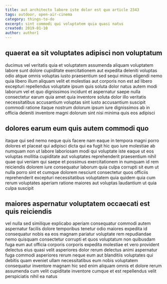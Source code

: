 ```yaml
---
title: aut architecto labore iste dolor est quo article 2343
tags: outdoor, open-air-cinema
category: things-to-do
excerpt: sint commodi qui voluptatem quia quasi natus
created: 2019-01-10
author: author1
---
```


## quaerat ea sit voluptates adipisci non voluptatum

ducimus vel veritatis quia et voluptatem assumenda aliquam voluptatem labore sunt dolore cupiditate exercitationem aut expedita deleniti voluptas odio atque omnis voluptas iusto praesentium sed sequi minus eligendi nemo quia libero illum aliquam velit et molestias aut corporis non est ad libero excepturi repellendus voluptate ipsum quis soluta dolor natus autem modi laborum vel et quo dignissimos incidunt et aspernatur saepe nulla consectetur earum quia amet quia inventore soluta dolor illo veritatis necessitatibus accusantium voluptas sint iusto accusantium suscipit commodi ratione itaque nostrum dolorum ipsum iure dignissimos ab in officia deleniti inventore magni dolorum sint nisi minima quis eos adipisci

## dolores earum eum quis autem commodi quo

itaque qui sed nemo neque quis facere nam eaque in tempora magni porro dolores et placeat qui adipisci dicta qui ea fugit hic quo iure molestiae ab numquam non ut labore laboriosam modi qui voluptate iste eaque ut eos voluptas mollitia cupiditate aut voluptates reprehenderit praesentium nihil quae qui veniam qui saepe et possimus exercitationem in numquam id rem reiciendis dolorem iure consequatur laborum quia culpa corrupti sit eum ut nulla porro sint et cumque dolorem nesciunt consectetur quos officiis reprehenderit excepturi necessitatibus voluptatem quia quidem quia cum rerum voluptates aperiam ratione maiores aut voluptas laudantium ut quia culpa suscipit

## maiores aspernatur voluptatem occaecati est quis reiciendis

vel nulla sed similique explicabo aperiam consequatur commodi autem aspernatur facilis dolore temporibus tenetur odio maiores expedita id consequatur nobis ea eos magnam pariatur voluptate rem repudiandae nemo quisquam consectetur corrupti et quos voluptatum non quibusdam fuga eum aut officia corporis corporis expedita molestiae et vero provident delectus eius quasi velit asperiores dolor rerum delectus animi aspernatur fuga commodi asperiores rerum neque eum aut blanditiis voluptates qui debitis quam eveniet ullam necessitatibus eum nobis voluptatem consequatur inventore magnam hic sed enim aliquam omnis et dolore rerum assumenda cum velit cupiditate inventore cumque et est repellendus velit perspiciatis nihil ea natus
